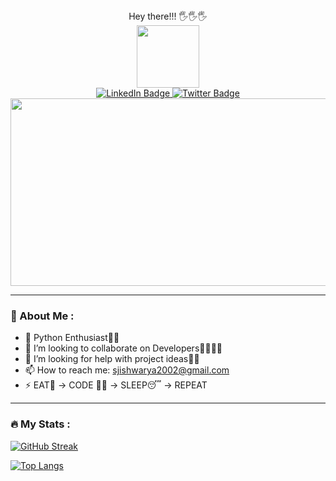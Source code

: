 
<div align="center">
  Hey there!!! 🖐🖐🖐
 </div>

<div id="header" align="center">
  <img src="https://media.giphy.com/media/M9gbBd9nbDrOTu1Mqx/giphy.gif" width="100"/>
</div>

<div id="badges"  align="center">
  <a href="https://www.linkedin.com/in/ishwarya-s-093b67200/">
    <img src="https://img.shields.io/badge/LinkedIn-blue?style=for-the-badge&logo=linkedin&logoColor=white"   alt="LinkedIn Badge"/>
  </a>
  
  <a href="https://twitter.com/sjishwarya">
    <img src="https://img.shields.io/badge/Twitter-blue?style=for-the-badge&logo=twitter&logoColor=white"  alt="Twitter Badge"/>
  </a>
</div>

<div  align="center">
<img src="https://komarev.com/ghpvc/?username=your-github-username&style=flat-square&color=blue"   alt=""/>
</div>

<div align="center">
  <img src="https://media.giphy.com/media/dWesBcTLavkZuG35MI/giphy.gif" width="600" height="300"/>
</div>
<hr>

### :girl: About Me :

- 🌱 Python Enthusiast👩‍💻
- 👯 I’m looking to collaborate on Developers👩‍💻👩‍💻
- 🤔 I’m looking for help with project ideas💬💬
- 📫 How to reach me: sjishwarya2002@gmail.com
- ⚡  EAT🍟 -> CODE 👩‍💻 -> SLEEP😴 -> REPEAT 
<hr>



### :fire: My Stats :

[![GitHub Streak](http://github-readme-streak-stats.herokuapp.com?user=Ishwarya246&theme=dark&background=000000)](https://git.io/streak-stats)

[![Top Langs](https://github-readme-stats.vercel.app/api/top-langs/?username=Ishwarya246&layout=compact&theme=vision-friendly-dark)](https://github.com/anuraghazra/github-readme-stats)
